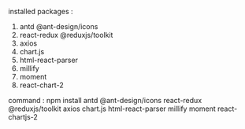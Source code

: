 installed packages :
1. antd @ant-design/icons
2. react-redux @reduxjs/toolkit
3. axios
3. chart.js
4. html-react-parser 
5. millify
6. moment
7. react-chart-2

command : npm install antd @ant-design/icons react-redux @reduxjs/toolkit axios chart.js html-react-parser millify moment react-chartjs-2
